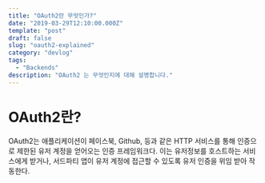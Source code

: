 ```yaml
---
title: "OAuth2란 무엇인가?"
date: "2019-03-29T12:10:00.000Z"
template: "post"
draft: false
slug: "oauth2-explained"
category: "devlog"
tags: 
  - "Backends"
description: "OAuth2 는 무엇인지에 대해 설명합니다."
---
```


# OAuth2란?

OAuth2는 애플리케이션이 페이스북, Github, 등과 같은 HTTP 서비스를 통해 인증으로 제한된 유저 계정을 얻어오는 인증 프레임워크다. 이는 유저정보를 호스트하는 서비스에게 받거나, 서드파티 앱이 유저 계정에 접근할 수 있도록 유저 인증을 위임 받아 작동한다.
